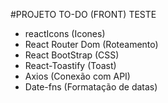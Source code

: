 #PROJETO TO-DO (FRONT) 
TESTE
- reactIcons (Icones)
- React Router Dom (Roteamento) 
- React BootStrap (CSS) 
- React-Toastify (Toast) 
- Axios (Conexão com API) 
- Date-fns (Formatação de datas) 